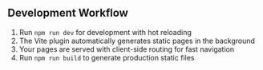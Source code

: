 ## Development Workflow

1. Run `npm run dev` for development with hot reloading
2. The Vite plugin automatically generates static pages in the background
3. Your pages are served with client-side routing for fast navigation
4. Run `npm run build` to generate production static files